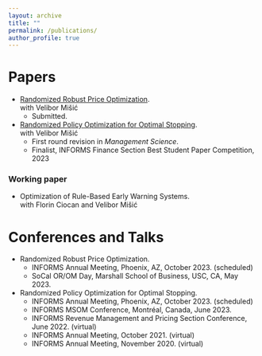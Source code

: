 ```yaml
---
layout: archive
title: ""
permalink: /publications/
author_profile: true
---
```


# Papers

* [Randomized Robust Price Optimization](https://papers.ssrn.com/sol3/papers.cfm?abstract_id=4480799).  
with Velibor Mišić
    * Submitted.
* [Randomized Policy Optimization for Optimal Stopping](https://papers.ssrn.com/sol3/papers.cfm?abstract_id=4066178).  
with Velibor Mišić
    * First round revision in *Management Science*.
    * Finalist, INFORMS Finance Section Best Student Paper Competition, 2023

### Working paper
* Optimization of Rule-Based Early Warning Systems.  
with Florin Ciocan and Velibor Mišić


# Conferences and Talks
* Randomized Robust Price Optimization.
     * INFORMS Annual Meeting, Phoenix, AZ, October 2023. (scheduled)
     * SoCal OR/OM Day, Marshall School of Business, USC, CA, May 2023.
* Randomized Policy Optimization for Optimal Stopping.
     * INFORMS Annual Meeting, Phoenix, AZ, October 2023. (scheduled)
     * INFORMS MSOM Conference, Montréal, Canada, June 2023.
     * INFORMS Revenue Management and Pricing Section Conference, June 2022. (virtual)
     * INFORMS Annual Meeting, October 2021. (virtual)
     * INFORMS Annual Meeting, November 2020. (virtual)
